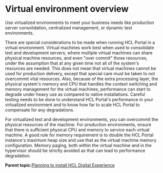 # Virtual environment overview 

Use virtualized environments to meet your business needs like production server consolidation, centralized management, or dynamic test environments.

There are special considerations to be made when running HCL Portal in a virtual environment. Virtual machines work best when used to consolidate test and development servers, where multiple virtual machines can share physical machine resources, and even "over commit" those resources, under the assumption that at any given time not all of the system's resources are needed. This does not mean that virtual machines cannot be used for production delivery, except that special care must be taken to not overcommit vital resources. Also, because of the extra processing layer, the physical system's memory and CPU that handles the context switching and memory management for the virtual machines, performance can start to degrade under heavy use as compared to native installations. Careful testing needs to be done to understand HCL Portal's performance in your virtualized environment and to know how far to scale HCL Portal to compensate for any degradations.

For virtualized test and development environments, you can overcommit the physical resources of the machine. For production environments, ensure that there is sufficient physical CPU and memory to service each virtual machine. A good rule for memory requirement is to double the HCL Portal instance's maximum heap size and use that as the virtual machine memory configuration. Memory paging, both within the virtual machine and in the hypervisor should be strictly avoided as that can lead to performance degradation.

**Parent topic:**[Planning to install HCL Digital Experience](../plan/plan_installation.md)

